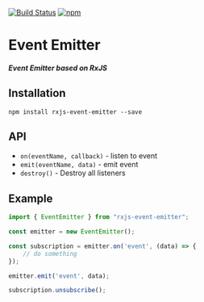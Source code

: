 [![Build Status](https://semaphoreci.com/api/v1/netanel7799/rxjs-event-emitter/branches/master/badge.svg)](https://semaphoreci.com/netanel7799/rxjs-event-emitter)
[![npm](https://img.shields.io/npm/l/ngx-take-until-destroy.svg)]()

# Event Emitter

##### Event Emitter based on RxJS

## Installation
`npm install rxjs-event-emitter --save`

## API
- `on(eventName, callback)` - listen to event 
- `emit(eventName, data)` - emit event
- `destroy()` - Destroy all listeners

## Example
```ts
import { EventEmitter } from "rxjs-event-emitter";

const emitter = new EventEmitter();

const subscription = emitter.on('event', (data) => { 
    // do something
});

emitter.emit('event', data);

subscription.unsubscribe();

```

